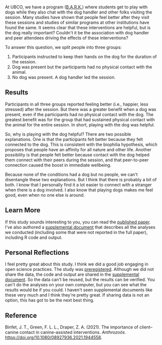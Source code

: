 ---
---
At UBCO, we have a program ([B.A.R.K.](https://bark.ok.ubc.ca)) where students get to play with dogs while they also chat with the dog handler and other folks visiting the session. Many studies have shown that people feel better after they visit these sessions and studies of similar programs at other institutions have found the same. It seems clear that these interventions are helpful, but is the dog really important? Couldn't it be the association with dog handler and peer attendees driving the effects of these interventions?

To answer this question, we split people into three groups:

1. Participants instructed to keep their hands on the dog for the duration of the session.
1. Dog was present but the participants had no physical contact with the animal.
1. No dog was present. A dog handler led the session.

## Results

Participants in all three groups reported feeling better (i.e., happier, less stressed) after the session. But there was a greater benefit when a dog was present, even if the participants had no physical contact with the dog. The greatest benefit was for the group that had sustained physical contact with the animal for the entire session. In short, playing with the dog was helpful.

So, why is playing with the dog helpful? There are two possible explanations. One is that the participants felt better because they felt connected to the dog. This is consistent with the biophilia hypothesis, which proposes that people have an affinity for all nature and other life. Another possibility is that people felt better because contact with the dog helped them connect with their peers during the session, and that peer-to-peer connection caused the boost in immediate wellbeing.

Because none of the conditions had a dog but no people, we can't disentangle these two explanations. But I think that there is probably a bit of both. I know that I personally find it a lot easier to connect with a stranger when there is a dog involved. I also know that playing dogs makes me feel good, even when no one else is around.

## Learn More

If this study sounds interesting to you, you can read the [published paper](https://doi.org/10.1080/08927936.2021.1944558). I've also authored a [supplemental document](https://zakarydraper.com/canine-contact-analyses-supplement.html) that describes all the analyses we conducted (including some that were not reported in the full paper), including R code and output.

## Personal Reflections

I feel pretty great about this study. I think we did a good job engaging in open science practices. The study was [preregistered](https://osf.io/jvr23). Although we did not share the data, the code and output are shared in the [supplemental document](https://zakarydraper.com/canine-contact-analyses-supplement.html). So the data can't be reused, but the results can be verified. You can't do the analyses on your own computer, but you can see what the results would be if you could. I haven't seen supplemental documents like these very much and I think they're pretty great. If sharing data is not an option, this has got to be the next best thing.

## Reference

Binfet, J. T., Green, F. L. L., Draper, Z. A. (2021). The importance of client–canine contact in canine-assisted interventions. *Anthrozoös*. https://doi.org/10.1080/08927936.2021.1944558.